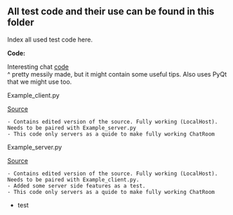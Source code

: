## All test code and their use can be found in this folder
Index all used test code here.


**Code:**

Interesting chat [code](https://github.com/Eisah-Jones/MultiRoom-Chat/tree/master/Multi-Room%20Chat)\
^ pretty messily made, but it might contain some useful tips. Also uses PyQt that we might use too. 


Example_client.py

[Source](https://www.neuralnine.com/tcp-chat-in-python/)

    - Contains edited version of the source. Fully working (LocalHost). Needs to be paired with Example_server.py
    - This code only servers as a quide to make fully working ChatRoom

Example_server.py

[Source](https://www.neuralnine.com/tcp-chat-in-python/)

    - Contains edited version of the source. Fully working (LocalHost). Needs to be paired with Example_client.py.
    - Added some server side features as a test.
    - This code only servers as a quide to make fully working ChatRoom

- test

